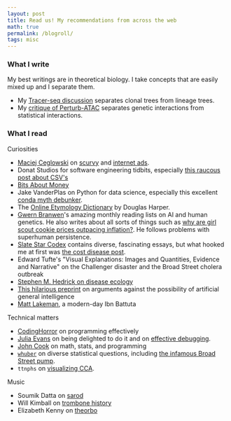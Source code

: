 ```yaml
---
layout: post
title: Read us! My recommendations from across the web
math: true
permalink: /blogroll/
tags: misc
---
```





### What I write 

My best writings are in theoretical biology. I take concepts that are easily mixed up and I separate them.

- My [Tracer-seq discussion](https://ekernf01.github.io/tracerseq_short/) separates clonal trees from lineage trees.
- My [critique of Perturb-ATAC](https://ekernf01.github.io/genetic_interactions/) separates genetic interactions from statistical interactions.

### What I read

Curiosities 

- [Maciej Ceglowski](https://idlewords.com/about.htm) on [scurvy](https://idlewords.com/2010/03/scott_and_scurvy.htm) and [internet ads](https://idlewords.com/talks/what_happens_next_will_amaze_you.htm).
- Donat Studios for software engineering tidbits, especially [this raucous post about CSV's](https://donatstudios.com/Falsehoods-Programmers-Believe-About-CSVs)
- [Bits About Money](https://www.bitsaboutmoney.com/)
- Jake VanderPlas on Python for data science, especially this excellent [conda myth debunker](http://jakevdp.github.io/blog/2016/08/25/conda-myths-and-misconceptions/).
- The [Online Etymology Dictionary](https://www.etymonline.com/search?q=blog) by Douglas Harper.
- [Gwern Branwen](https://www.gwern.net/)'s amazing monthly reading lists on AI and human genetics. He also writes about all sorts of things such as [why are girl scout cookie prices outpacing inflation?](https://www.gwern.net/Girl-Scouts-and-good-governance). He follows problems with superhuman persistence.
- [Slate Star Codex](https://slatestarcodex.com) contains diverse, fascinating essays, but what hooked me at first was [the cost disease post](https://slatestarcodex.com/2017/02/09/considerations-on-cost-disease/).
- Edward Tufte's "Visual Explanations: Images and Quantities, Evidence and Narrative" on the Challenger disaster and the Broad Street cholera outbreak
- [Stephen M. Hedrick on disease ecology](https://www.ncbi.nlm.nih.gov/pmc/articles/PMC5711578/)
- [This hilarious preprint](https://arxiv.org/pdf/1703.10987.pdf) on arguments against the possibility of artificial general intelligence
- [Matt Lakeman](https://mattlakeman.org/), a modern-day Ibn Battuta

Technical matters

- [CodingHorror](https://blog.codinghorror.com/) on programming effectively 
- [Julia Evans](https://jvns.ca/about/) on being delighted to do it and on [effective debugging](https://jvns.ca/blog/2022/12/08/a-debugging-manifesto/).
- [John Cook](https://www.johndcook.com/blog/) on math, stats, and programming
- [`whuber`](https://stats.stackexchange.com/users/919/whuber) on diverse statistical questions, including [the infamous Broad Street pump](https://stats.stackexchange.com/questions/297504/what-statistical-model-or-algorithm-could-be-used-to-solve-the-john-snow-cholera).
- `ttnphs` on [visualizing CCA](https://stats.stackexchange.com/questions/65692/how-to-visualize-what-canonical-correlation-analysis-does-in-comparison-to-what/65817#65817).

Music

- Soumik Datta on [sarod](https://www.youtube.com/watch?v=cm_2GCT8e1c)
- Will Kimball on [trombone history](http://kimballtrombone.com/trombone-history-timeline/)
- Elizabeth Kenny on [theorbo](https://www.youtube.com/watch?v=eVabz8LneI4)